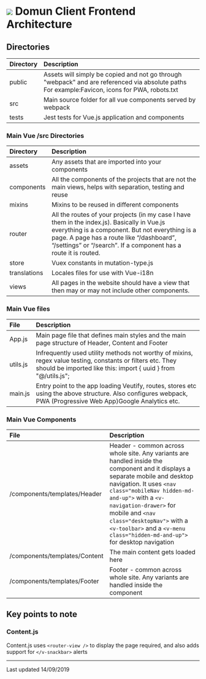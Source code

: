 # ![ ](https://bitbucket.org/Frontend-Domun/publicdomun/raw/b55bdc9d5aaed155cdbdba56f014e58a2de33441/img/icons/favicon-32x32.png) Domun Client Frontend Architecture

## Directories

 Directory    | Description
 :----------- |:-----------
 public       |  Assets will simply be copied and not go through "webpack" and are referenced via absolute paths For example:Favicon, icons for PWA, robots.txt
 src          | Main source folder for all vue components served by webpack
 tests        | Jest tests for Vue.js application and components

### Main Vue /src Directories

 Directory     | Description
 :------------ |:-----------
 assets | Any assets that are imported into your components
 components | All the components of the projects that are not the main views, helps with separation, testing and reuse
 mixins | Mixins to be reused in different components
 router | All the routes of your projects (in my case I have them in the index.js). Basically in Vue.js everything is a component. But not everything is a page. A page has a route like “/dashboard”, “/settings” or “/search”. If a component has a route it is routed.
 store | Vuex constants in mutation-type.js
 translations | Locales files for use with Vue-i18n
 views | All pages in the website should have a view that then may or may not include other components.

### Main Vue files

File          | Description
:------------ |:-----------
App.js | Main page file that defines main styles and the main page structure of Header, Content and Footer
utils.js | Infrequently used utility methods not worthy of mixins, regex value testing, constants or filters etc. They should be imported like this: import { uuid } from "@/utils.js";
main.js | Entry point to the app loading Veutify, routes, stores etc using the above structure. Also configures webpack, PWA (Progressive Web App)Google Analytics etc.

### Main Vue Components

File          | Description
:------------ |:-----------
/components/templates/Header | Header - common across whole site. Any variants are handled inside the component and it displays a separate mobile and desktop navigation. It uses `<nav class="mobileNav hidden-md-and-up">` with a `<v-navigation-drawer>` for mobile and `<nav class="desktopNav">` with a `<v-toolbar>` and a `<v-menu class="hidden-md-and-up">` for desktop navigation
/components/templates/Content | The main content gets loaded here
/components/templates/Footer | Footer - common across whole site. Any variants are handled inside the component

## Key points to note

### Content.js

Content.js uses `<router-view />` to display the page required, and also adds support for `</v-snackbar>` alerts

---
Last updated 14/09/2019
